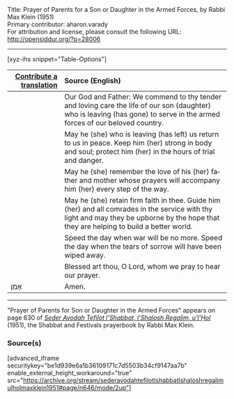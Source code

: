 <html>
<head></head>
<body>
Title: Prayer of Parents for a Son or Daughter in the Armed Forces, by Rabbi Max Klein (1951)<br />
Primary contributor: aharon.varady<br />
For attribution and license, please consult the following URL: <a href="http://opensiddur.org/?p=28006">http://opensiddur.org/?p=28006</a>
<p />
<hr />

[xyz-ihs snippet="Table-Options"]<table style="margin-left: auto; margin-right: auto;" class="draggable">
<thead><tr><th id="x" style="text-align: right;"><a href="https://opensiddur.org/contributing/upload/">Contribute a translation</a></th><th style="text-align: left;">Source (English)</th></tr></thead>
<tbody>
<tr><td style="vertical-align:top;">
<div class="liturgy" lang="he">

</span></div></td>
 
<td style="vertical-align:top;">
<div class="english" lang="en">
Our God and Father: 
We commend to thy tender and loving care 
the life of our son (daughter) 
who is leaving (has gone) 
to serve in the armed forces 
of our beloved country. 
</div></td></tr>


<tr><td style="vertical-align:top;">
<div class="liturgy" lang="he">

</span></div></td>
 
<td style="vertical-align:top;">
<div class="english" lang="en">
May he (she) who is leaving (has left) us 
return to us in peace. 
Keep him (her) strong in body and soul; 
protect him (her) in the hours of trial and danger. 
</div></td></tr>


<tr><td style="vertical-align:top;">
<div class="liturgy" lang="he">

</span></div></td>
 
<td style="vertical-align:top;">
<div class="english" lang="en">
May he (she) remember 
the love of his (her) father and mother 
whose prayers will accompany him (her) 
every step of the way. 
</div></td></tr>


<tr><td style="vertical-align:top;">
<div class="liturgy" lang="he">

</span></div></td>
 
<td style="vertical-align:top;">
<div class="english" lang="en">
May he (she) retain firm faith in thee. 
Guide him (her) and all comrades in the service 
with thy light 
and may they be upborne by the hope 
that they are helping to build a better world. 
</div></td></tr>


<tr><td style="vertical-align:top;">
<div class="liturgy" lang="he">

</span></div></td>
 
<td style="vertical-align:top;">
<div class="english" lang="en">
Speed the day when war will be no more. 
Speed the day when the tears of sorrow 
will have been wiped away. 
</div></td></tr>


<tr><td style="vertical-align:top;">
<div class="liturgy" lang="he">

</span></div></td>
 
<td style="vertical-align:top;">
<div class="english" lang="en">
Blessed art thou, O Lord, 
whom we pray to hear our prayer. 
</div></td></tr>


<tr><td style="vertical-align:top;">
<div class="liturgy" lang="he">
אָמֵן׃
</span></div></td>
 
<td style="vertical-align:top;">
<div class="english" lang="en">
Amen. 
</div></td></tr>
</tbody></table>

<hr />

"Prayer of Parents for Son or Daughter in the Armed Forces" appears on page 630 of <em><a href="https://opensiddur.org/compilations/siddurim/kol-bo/seder-avodah-tefilot-lshabbat-lshalosh-regalim-ulhol-by-max-klein/">Seder Avodah Tefilot l’Shabbat, l’Shalosh Regalim, u’l’Ḥol</a></em> (1951), the Shabbat and Festivals prayerbook by Rabbi Max Klein.

<h3>Source(s)</h3>

[advanced_iframe securitykey="be1d939e6a1b36109171c7d5503b34cf9147aa7b" enable_external_height_workaround="true" src="https://archive.org/stream/sederavodahtefilotlshabbatlshaloshregalimulholmaxklein1951#page/n646/mode/2up"]
</body>
</html>